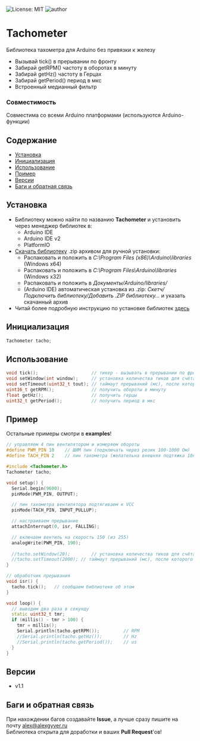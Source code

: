 ![License: MIT](https://img.shields.io/badge/License-MIT-green.svg)
![author](https://img.shields.io/badge/author-AlexGyver-informational.svg)
# Tachometer
Библиотека тахометра для Arduino без привязки к железу
- Вызывай tick() в прерывании по фронту
- Забирай getRPM() частоту в оборотах в минуту
- Забирай getHz() частоту в Герцах
- Забирай getPeriod() период в мкс
- Встроенный медианный фильтр
    
### Совместимость
Совместима со всеми Arduino платформами (используются Arduino-функции)

## Содержание
- [Установка](#install)
- [Инициализация](#init)
- [Использование](#usage)
- [Пример](#example)
- [Версии](#versions)
- [Баги и обратная связь](#feedback)

<a id="install"></a>
## Установка
- Библиотеку можно найти по названию **Tachometer** и установить через менеджер библиотек в:
    - Arduino IDE
    - Arduino IDE v2
    - PlatformIO
- [Скачать библиотеку](https://github.com/GyverLibs/Tachometer/archive/refs/heads/main.zip) .zip архивом для ручной установки:
    - Распаковать и положить в *C:\Program Files (x86)\Arduino\libraries* (Windows x64)
    - Распаковать и положить в *C:\Program Files\Arduino\libraries* (Windows x32)
    - Распаковать и положить в *Документы/Arduino/libraries/*
    - (Arduino IDE) автоматическая установка из .zip: *Скетч/Подключить библиотеку/Добавить .ZIP библиотеку…* и указать скачанный архив
- Читай более подробную инструкцию по установке библиотек [здесь](https://alexgyver.ru/arduino-first/#%D0%A3%D1%81%D1%82%D0%B0%D0%BD%D0%BE%D0%B2%D0%BA%D0%B0_%D0%B1%D0%B8%D0%B1%D0%BB%D0%B8%D0%BE%D1%82%D0%B5%D0%BA)

<a id="init"></a>
## Инициализация
```cpp
Tachometer tacho;
```

<a id="usage"></a>
## Использование
```cpp
void tick();                    // тикер - вызывать в прерывании по фронту
void setWindow(int window);     // установка количества тиков для счёта времени (по умолч 10)
void setTimeout(uint32_t tout); // таймаут прерываний (мс), после которого считается что вращение прекратилось (по умолч 1000)
uint16_t getRPM();              // получить обороты в минуту
float getHz();                  // получить герцы
uint32_t getPeriod();           // получить период в мкс
```

<a id="example"></a>
## Пример
Остальные примеры смотри в **examples**!
```cpp
// управляем 4 пин вентилятором и измеряем обороты
#define PWM_PIN 10    // ШИМ пин (подключать через резик 100-1000 Ом)
#define TACH_PIN 2    // пин тахометра (желательна внешняя подтяжка 10к к VCC)

#include <Tachometer.h>
Tachometer tacho;

void setup() {
  Serial.begin(9600);
  pinMode(PWM_PIN, OUTPUT);

  // пин тахометра вентилятора подтягиваем к VCC
  pinMode(TACH_PIN, INPUT_PULLUP);

  // настраиваем прерывание
  attachInterrupt(0, isr, FALLING);

  // включаем вентиль на скорость 150 (из 255)
  analogWrite(PWM_PIN, 190);
  
  //tacho.setWindow(20);		// установка количества тиков для счёта времени (по умолч 10)
  //tacho.setTimeout(2000);	// таймаут прерываний (мс), после которого считается что вращение прекратилось
}

// обработчик прерывания
void isr() {
  tacho.tick();   // сообщаем библиотеке об этом
}

void loop() {
  // выводим два раза в секунду
  static uint32_t tmr;
  if (millis() - tmr > 100) {
    tmr = millis();
    Serial.println(tacho.getRPM());			// RPM
	//Serial.println(tacho.getHz());		// Hz
	//Serial.println(tacho.getPeriod());	// us
  }
}
```

<a id="versions"></a>
## Версии
- v1.1

<a id="feedback"></a>
## Баги и обратная связь
При нахождении багов создавайте **Issue**, а лучше сразу пишите на почту [alex@alexgyver.ru](mailto:alex@alexgyver.ru)  
Библиотека открыта для доработки и ваших **Pull Request**'ов!
